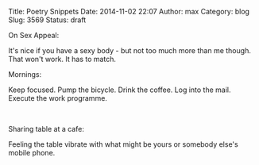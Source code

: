 Title: Poetry Snippets
Date: 2014-11-02 22:07
Author: max
Category: blog
Slug: 3569
Status: draft

On Sex Appeal:

It's nice if you have a sexy body - but not too much more than me though. That won't work. It has to match.

Mornings:

Keep focused. Pump the bicycle. Drink the coffee. Log into the mail. Execute the work programme.

 

Sharing table at a cafe:

Feeling the table vibrate with what might be yours or somebody else's mobile phone.
